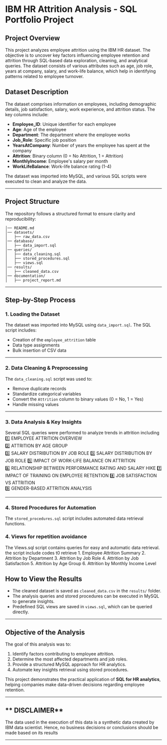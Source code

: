 # IBM HR Attrition Analysis - SQL Portfolio Project

## **Project Overview**
This project analyzes employee attrition using the IBM HR dataset. The objective is to uncover key factors influencing employee retention and attrition through SQL-based data exploration, cleaning, and analytical queries. The dataset consists of various attributes such as age, job role, years at company, salary, and work-life balance, which help in identifying patterns related to employee turnover.

## **Dataset Description**
The dataset comprises information on employees, including demographic details, job satisfaction, salary, work experience, and attrition status. The key columns include:
- **Employee_ID**: Unique identifier for each employee
- **Age**: Age of the employee
- **Department**: The department where the employee works
- **Job_Role**: Specific job position
- **YearsAtCompany**: Number of years the employee has spent at the company
- **Attrition**: Binary column (0 = No Attrition, 1 = Attrition)
- **MonthlyIncome**: Employee's salary per month
- **WorkLifeBalance**: Work-life balance rating (1-4)

The dataset was imported into MySQL, and various SQL scripts were executed to clean and analyze the data.

---

## **Project Structure**
The repository follows a structured format to ensure clarity and reproducibility:
```
│── README.md
│── datasets/
│   ├── raw_data.csv
│── database/
│   ├── data_import.sql
│── queries/
│   ├── data_cleaning.sql
│   ├── stored_procedures.sql
│   ├── views.sql
│── results/
│   ├── cleaned_data.csv
│── documentation/
│   ├── project_report.md
```

---

## **Step-by-Step Process**
### **1. Loading the Dataset**
The dataset was imported into MySQL using `data_import.sql`. The SQL script includes:
- Creation of the `employee_attrition` table
- Data type assignments
- Bulk insertion of CSV data

---

### **2. Data Cleaning & Preprocessing**
The `data_cleaning.sql` script was used to:
- Remove duplicate records
- Standardize categorical variables
- Convert the `Attrition` column to binary values (0 = No, 1 = Yes)
- Handle missing values
 
---

### **3. Data Analysis & Key Insights**
Several SQL queries were performed to analyze trends in attrition including
 1️⃣ EMPLOYEE ATTRITION OVERVIEW  
 2️⃣ ATTRITION BY AGE GROUP  
 3️⃣ SALARY DISTRIBUTION BY JOB ROLE 
 3️⃣ SALARY DISTRIBUTION BY JOB ROLE
 5️⃣ IMPACT OF WORK-LIFE BALANCE ON ATTRITION  
 6️⃣ RELATIONSHIP BETWEEN PERFORMANCE RATING AND SALARY HIKE
 7️⃣ IMPACT OF TRAINING ON EMPLOYEE RETENTION
 8️⃣ JOB SATISFACTION VS ATTRITION  
 9️⃣ GENDER-BASED ATTRITION ANALYSIS

---

### **4. Stored Procedures for Automation**
The `stored_procedures.sql` script includes automated data retrieval functions.

### **4. Views for repetition avoidance**
The Views.sql script contains queries for easy and automatic data retrieval. the script include codes t0 retrieve
    1. Employee Attrition Summary
    2. Attrition by Department
    3. Attrition by Job Role
    4. Attrition by Job Satisfaction
    5. Attrition by Age Group
    6. Attrition by Monthly Income Level
    
## **How to View the Results**
- The cleaned dataset is saved as `cleaned_data.csv` in the `results/` folder.
- The analysis queries and stored procedures can be executed in MySQL to generate insights.
- Predefined SQL views are saved in `views.sql`, which can be queried directly.

---

## **Objective of the Analysis**
The goal of this analysis was to:
1. Identify factors contributing to employee attrition.
2. Determine the most affected departments and job roles.
3. Provide a structured MySQL approach for HR analytics.
4. Automate key insights retrieval using stored procedures.

This project demonstrates the practical application of **SQL for HR analytics**, helping companies make data-driven decisions regarding employee retention.

---

## ** DISCLAIMER** 
The data used in the execution of this data is a synthetic data created by IBM data scientist. Hence, no business decisions or conclusions should be made based on its results 

---

